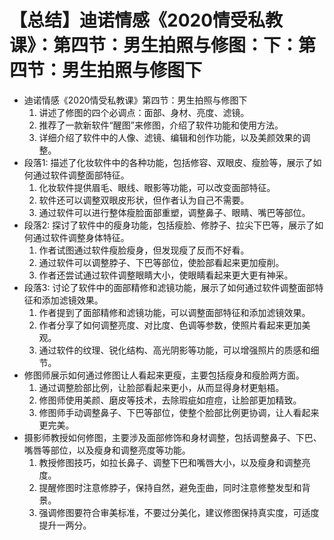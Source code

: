 # 【总结】迪诺情感《2020情受私教课》：第四节：男生拍照与修图：下：第四节：男生拍照与修图下

-   迪诺情感《2020情受私教课》第四节：男生拍照与修图下
    1.  讲述了修图的四个必调点：面部、身材、亮度、滤镜。
    2.  推荐了一款新软件“醒图”来修图，介绍了软件功能和使用方法。
    3.  详细介绍了软件中的人像、滤镜、编辑和创作功能，以及美颜效果的调整。
-   段落1: 描述了化妆软件中的各种功能，包括修容、双眼皮、瘦脸等，展示了如何通过软件调整面部特征。
    1.  化妆软件提供眉毛、眼线、眼影等功能，可以改变面部特征。
    2.  软件还可以调整双眼皮形状，但作者认为自己不需要。
    3.  通过软件可以进行整体瘦脸面部重塑，调整鼻子、眼睛、嘴巴等部位。
-   段落2: 探讨了软件中的瘦身功能，包括瘦脸、修脖子、拉尖下巴等，展示了如何通过软件调整身体特征。
    1.  作者试图通过软件瘦脸瘦身，但发现瘦了反而不好看。
    2.  通过软件可以调整脖子、下巴等部位，使脸部看起来更加瘦削。
    3.  作者还尝试通过软件调整眼睛大小，使眼睛看起来更大更有神采。
-   段落3: 讨论了软件中的面部精修和滤镜功能，展示了如何通过软件调整面部特征和添加滤镜效果。
    1.  作者提到了面部精修和滤镜功能，可以调整面部特征和添加滤镜效果。
    2.  作者分享了如何调整亮度、对比度、色调等参数，使照片看起来更加美观。
    3.  通过软件的纹理、锐化结构、高光阴影等功能，可以增强照片的质感和细节。
-   修图师展示如何通过修图让人看起来更瘦，主要包括瘦身和瘦脸两方面。
    1.  通过调整脸部比例，让脸部看起来更小，从而显得身材更魁梧。
    2.  修图师使用美颜、磨皮等技术，去除瑕疵如痘痘，让脸部更加精致。
    3.  修图师手动调整鼻子、下巴等部位，使整个脸部比例更协调，让人看起来更完美。
-   摄影师教授如何修图，主要涉及面部修饰和身材调整，包括调整鼻子、下巴、嘴唇等部位，以及瘦身和调整亮度等功能。
    1.  教授修图技巧，如拉长鼻子、调整下巴和嘴唇大小，以及瘦身和调整亮度。
    2.  提醒修图时注意修脖子，保持自然，避免歪曲，同时注意修整发型和背景。
    3.  强调修图要符合审美标准，不要过分美化，建议修图保持真实度，可适度提升一两分。